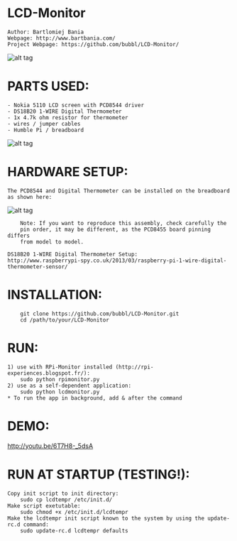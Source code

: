 LCD-Monitor
================

    Author: Bartlomiej Bania
    Webpage: http://www.bartbania.com/
    Project Webpage: https://github.com/bubbl/LCD-Monitor/

![alt tag](https://raw.github.com/bubbl/LCD-Monitor/master/doc/humble-pi.jpg)

PARTS USED:
===========

    - Nokia 5110 LCD screen with PCD8544 driver
    - DS18B20 1-WIRE Digital Thermometer
    - 1x 4.7k ohm resistor for thermometer
    - wires / jumper cables
    - Humble Pi / breadboard

![alt tag](https://raw.github.com/bubbl/LCD-Monitor/master/doc/humble-pi_wiring.jpg)

HARDWARE SETUP:
===============

    The PCD8544 and Digital Thermometer can be installed on the breadboard 
    as shown here: 
    
![alt tag](https://raw.github.com/bubbl/LCD-Monitor/master/doc/rpimonitor_bb.png)
    
        Note: If you want to reproduce this assembly, check carefully the 
        pin order, it may be different, as the PCD8455 board pinning differs 
        from model to model.
    
    DS18B20 1-WIRE Digital Thermometer Setup:
    http://www.raspberrypi-spy.co.uk/2013/03/raspberry-pi-1-wire-digital-thermometer-sensor/

INSTALLATION:
=============

        git clone https://github.com/bubbl/LCD-Monitor.git
        cd /path/to/your/LCD-Monitor

RUN:
====

    1) use with RPi-Monitor installed (http://rpi-experiences.blogspot.fr/):
        sudo python rpimonitor.py
    2) use as a self-dependent application:
        sudo python lcdmonitor.py
    * To run the app in background, add & after the command
    
DEMO:
=====

http://youtu.be/6T7H8-_5dsA


RUN AT STARTUP (TESTING!):
===============

    Copy init script to init directory:
        sudo cp lcdtempr /etc/init.d/
    Make script exetutable: 
        sudo chmod +x /etc/init.d/lcdtempr
    Make the lcdtempr init script known to the system by using the update-rc.d command:
        sudo update-rc.d lcdtempr defaults
